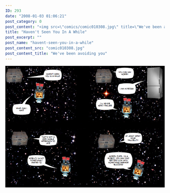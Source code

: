 ```yaml
---
ID: 293
date: "2008-01-03 01:06:21"
post_category: 0
post_content: "<img src=\"comics/comic010308.jpg\" title=\"We've been avoiding you\" />"
title: "Haven't Seen You In A While"
post_excerpt: ""
post_name: "havent-seen-you-in-a-while"
post_content_src: "comic010308.jpg"
post_content_title: "We've been avoiding you"
---
```



[![We've been avoiding you](/comics-hi-res/comic010308.jpg)](/comics-hi-res/comic010308.jpg "We've been avoiding you")

